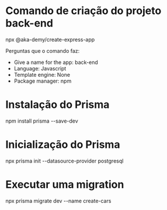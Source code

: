 # Comando de criação do projeto back-end
npx @aka-demy/create-express-app

Perguntas que o comando faz:
* Give a name for the app: back-end
* Language: Javascript
* Template engine: None
* Package manager: npm

# Instalação do Prisma
npm install prisma --save-dev

# Inicialização do Prisma
npx prisma init --datasource-provider postgresql

# Executar uma migration
npx prisma migrate dev --name create-cars